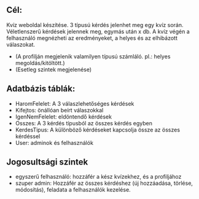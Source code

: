 ## Cél:
Kvíz weboldal készítése. 3 típusú kérdés jelenhet meg egy kvíz során.
Véletlenszerű kérdések jelennek meg, egymás után x db.
A kvíz végén a felhasználó megnézheti az eredményeket, a helyes és az elhibázott válaszokat.
- (A profilján megjelenik valamilyen típusú számláló. pl.: helyes megoldás/kitöltött.)
- (Esetleg szintek megjelenése)

## Adatbázis táblák:
- HaromFelelet: A 3 válaszlehetőséges kérdések
- Kifejtos: önállóan beírt válaszokkal
- IgenNemFelelet: eldöntendő kérdések
- Osszes: A 3 kérdés típusból az összes kérdés egyben
- KerdesTipus: A különböző kérdéseket kapcsolja össze az összes kérdéssel
- User: adminok és felhasználók

## Jogosultsági szintek
- egyszerű felhasználó: hozzáfér a kész kvízekhez, és a profiljához
- szuper admin: Hozzáfér az összes kérdéshez (új hozzáadása, törlése, módosítás), feladata a felhasználók kezelése.
